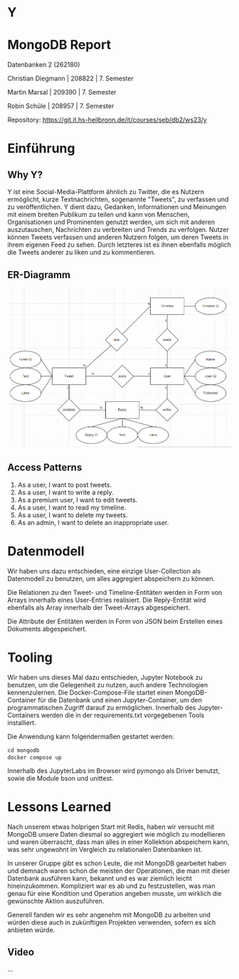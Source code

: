 # Y

# MongoDB Report

Datenbanken 2 (262180)

Christian Diegmann | 208822 | 7. Semester

Martin Marsal | 209390 | 7. Semester

Robin Schüle | 208957 | 7. Semester

Repository: https://git.it.hs-heilbronn.de/it/courses/seb/db2/ws23/y

# Einführung

## Why Y?
Y ist eine Social-Media-Plattform ähnlich zu Twitter, die es Nutzern ermöglicht, kurze Textnachrichten, sogenannte "Tweets", zu verfassen und zu veröffentlichen. 
Y dient dazu, Gedanken, Informationen und Meinungen mit einem breiten Publikum zu teilen und kann von Menschen, Organisationen und Prominenten genutzt werden, 
um sich mit anderen auszutauschen, Nachrichten zu verbreiten und Trends zu verfolgen. 
Nutzer können Tweets verfassen und anderen Nutzern folgen, um deren Tweets in ihrem eigenen Feed zu sehen. 
Durch letzteres ist es ihnen ebenfalls möglich die Tweets anderer zu liken und zu kommentieren. 

## ER-Diagramm
![ER-Diagramm](media/er-diagram.PNG)

## Access Patterns
1.	As a user, I want to post tweets.
2.	As a user, I want to write a reply.
3.	As a premium user, I want to edit tweets.
4.	As a user, I want to read my timeline.
5.	As a user, I want to delete my tweets.
6.	As an admin, I want to delete an inappropriate user.

# Datenmodell

Wir haben uns dazu entschieden, eine einzige User-Collection als Datenmodell zu
benutzen, um alles aggregiert abspeichern zu können.

Die Relationen zu den Tweet- und Timeline-Entitäten werden in Form von Arrays innerhalb
eines User-Entries realisiert. Die Reply-Entität wird ebenfalls als Array innerhalb
der Tweet-Arrays abgespeichert.

Die Attribute der Entitäten werden in Form von JSON beim Erstellen eines Dokuments
abgespeichert.

# Tooling

Wir haben uns dieses Mal dazu entschieden, Jupyter Notebook zu benutzen, um die
Gelegenheit zu nutzen, auch andere Technologien kennenzulernen.
Die Docker-Compose-File startet einen MongoDB-Container für die Datenbank und einen
Jupyter-Container, um den programmatischen Zugriff darauf zu ermöglichen. Innerhalb
des Jupyter-Containers werden die in der requirements.txt vorgegebenen Tools
installiert.

Die Anwendung kann folgendermaßen gestartet werden:

```
cd mongodb
docker compose up
```

Innerhalb des JupyterLabs im Browser wird pymongo als Driver benutzt, sowie die
Module bson und unittest.

# Lessons Learned

Nach unserem etwas holprigen Start mit Redis, haben wir versucht mit MongoDB unsere
Daten diesmal so aggregiert wie möglich zu modellieren und waren überrascht, dass man
alles in einer Kollektion abspeichern kann, was sehr ungewohnt im Vergleich zu
relationalen Datenbanken ist.

In unserer Gruppe gibt es schon Leute, die mit MongoDB gearbeitet haben und demnach
waren schon die meisten der Operationen, die man mit dieser Datenbank ausführen kann,
bekannt und es war ziemlich leicht hineinzukommen.
Kompliziert war es ab und zu festzustellen, was man genau für eine Kondition und
Operation angeben musste, um wirklich die gewünschte Aktion auszuführen.

Generell fanden wir es sehr angenehm mit MongoDB zu arbeiten und würden diese auch in
zukünftigen Projekten verwenden, sofern es sich anbieten würde.

## Video

...
